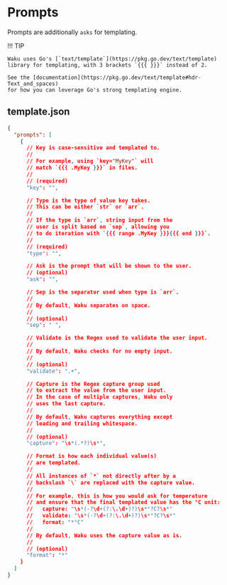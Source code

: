 # Prompts

Prompts are additionally `asks` for templating.

!!! TIP

    Waku uses Go's [`text/template`](https://pkg.go.dev/text/template)
    library for templating, with 3 brackets `{{{ }}}` instead of 2.

    See the [documentation](https://pkg.go.dev/text/template#hdr-Text_and_spaces)
    for how you can leverage Go's strong templating engine.

## template.json

```json
{
  "prompts": [
    {
      // Key is case-sensitive and templated to.
      //
      // For example, using `key="MyKey"` will
      // match `{{{ .MyKey }}}` in files.
      //
      // (required)
      "key": "",

      // Type is the type of value key takes.
      // This can be either `str` or `arr`.
      //
      // If the type is `arr`, string input from the
      // user is split based on `sep`, allowing you
      // to do iteration with `{{{ range .MyKey }}}{{{ end }}}`.
      //
      // (required)
      "type": "",

      // Ask is the prompt that will be shown to the user.
      // (optional)
      "ask": "",

      // Sep is the separator used when type is `arr`.
      //
      // By default, Waku separates on space.
      //
      // (optional)
      "sep": " ",

      // Validate is the Regex used to validate the user input.
      //
      // By default, Waku checks for no empty input.
      //
      // (optional)
      "validate": ".+",

      // Capture is the Regex capture group used
      // to extract the value from the user input.
      // In the case of multiple captures, Waku only
      // uses the last capture.
      //
      // By default, Waku captures everything except
      // leading and trailing whitespace.
      //
      // (optional)
      "capture": "\s*(.*?)\s*",

      // Format is how each individual value(s)
      // are templated.
      //
      // All instances of `*` not directly after by a
      // backslash `\` are replaced with the capture value.
      //
      // For example, this is how you would ask for temperature
      // and ensure that the final templated value has the °C unit:
      //   capture: "\s*(-?\d+(?:\.\d+)?)\s*°?C?\s*"
      //   validate: "\s*(-?\d+(?:\.\d+)?)\s*°?C?\s*"
      //   format: "*°C"
      //
      // By default, Waku uses the capture value as is.
      //
      // (optional)
      "format": "*"
    }
  ]
}
```
